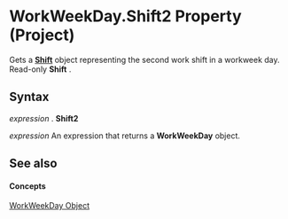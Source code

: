 
# WorkWeekDay.Shift2 Property (Project)

Gets a  **[Shift](bf224646-d1c6-bc4a-1cce-a08b2f4e417d.md)** object representing the second work shift in a workweek day. Read-only **Shift** .


## Syntax

 _expression_ . **Shift2**

 _expression_ An expression that returns a **WorkWeekDay** object.


## See also


#### Concepts


[WorkWeekDay Object](b6cbbe5f-11de-de90-e0cc-82bc2027acf5.md)
